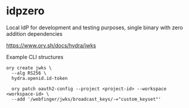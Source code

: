 # idpzero
Local IdP for development and testing purposes, single binary with zero addition dependencies


https://www.ory.sh/docs/hydra/jwks

Example CLI structures

```
ory create jwks \
  --alg RS256 \
  hydra.openid.id-token
```

```
  ory patch oauth2-config --project <project-id> --workspace <workspace-id> \
  --add '/webfinger/jwks/broadcast_keys/-="custom_keyset"'
  ```